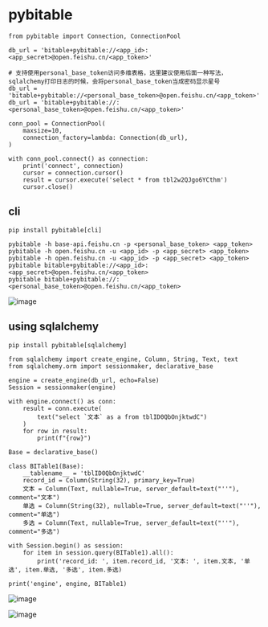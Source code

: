 # pybitable

```
from pybitable import Connection, ConnectionPool

db_url = 'bitable+pybitable://<app_id>:<app_secret>@open.feishu.cn/<app_token>'

# 支持使用personal_base_token访问多维表格，这里建议使用后面一种写法，sqlalchemy打印日志的时候，会将personal_base_token当成密码显示星号
db_url = 'bitable+pybitable://<personal_base_token>@open.feishu.cn/<app_token>'
db_url = 'bitable+pybitable://:<personal_base_token>@open.feishu.cn/<app_token>'

conn_pool = ConnectionPool(
    maxsize=10,
    connection_factory=lambda: Connection(db_url),
)

with conn_pool.connect() as connection:
    print('connect', connection)
    cursor = connection.cursor()
    result = cursor.execute('select * from tbl2w2QJgo6YCthm')
    cursor.close()
```

## cli
```
pip install pybitable[cli]

pybitable -h base-api.feishu.cn -p <personal_base_token> <app_token>
pybitable -h open.feishu.cn -u <app_id> -p <app_secret> <app_token>
pybitable -h open.feishu.cn -u <app_id> -p <app_secret> <app_token>
pybitable bitable+pybitable://<app_id>:<app_secret>@open.feishu.cn/<app_token>
pybitable bitable+pybitable://:<personal_base_token>@open.feishu.cn/<app_token>
```
![image](https://github.com/lloydzhou/pybitable/assets/1826685/06a2aa06-6e9f-4ba8-9c9c-c738e7d891e5)


## using sqlalchemy

```
pip install pybitable[sqlalchemy]

from sqlalchemy import create_engine, Column, String, Text, text
from sqlalchemy.orm import sessionmaker, declarative_base

engine = create_engine(db_url, echo=False)
Session = sessionmaker(engine)

with engine.connect() as conn:
    result = conn.execute(
        text("select `文本` as a from tblID0QbOnjktwdC")
    )
    for row in result:
        print(f"{row}")

Base = declarative_base()

class BITable1(Base):
    __tablename__ = 'tblID0QbOnjktwdC'
    record_id = Column(String(32), primary_key=True)
    文本 = Column(Text, nullable=True, server_default=text("''"), comment="文本")
    单选 = Column(String(32), nullable=True, server_default=text("''"), comment="单选")
    多选 = Column(Text, nullable=True, server_default=text("''"), comment="多选")

with Session.begin() as session:
    for item in session.query(BITable1).all():
        print('record_id: ', item.record_id, '文本: ', item.文本, '单选', item.单选, '多选', item.多选)

print('engine', engine, BITable1)
```

![image](https://github.com/lloydzhou/pybitable/assets/1826685/c12009c4-0ea0-4a30-babb-97a6604142e7)

![image](https://github.com/lloydzhou/pybitable/assets/1826685/fa85ed0b-2474-4caf-a4ef-5185afceebce)

